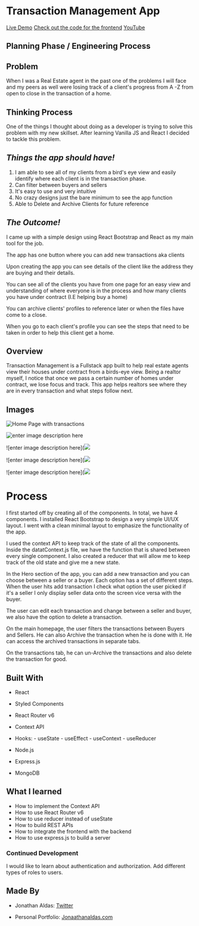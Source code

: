 
# Transaction Management App

[Live Demo](https://delightful-kelpie-18ed40.netlify.app/)
[Check out the code for the frontend](https://github.com/jonaaldas/TM-Frontend)
[YouTube](https://youtu.be/SkS4hNU2koo)

## Planning Phase / Engineering Process

## **Problem**

When I was a Real Estate agent in the past one of the problems I will face and my peers as well were losing track of a client's progress from A -Z from open to close in the transaction of a home. 

## **Thinking Process**

One of the things I thought about doing as a developer is trying to solve this problem with my new skillset. 
After learning Vanilla JS and React I decided to tackle this problem. 

## ***Things the app should have!***

 1. I am able to see all of my clients from a bird's eye view and easily identify where each client is in the transaction phase. 
 2. Can filter between buyers and sellers 
 3. It's easy to use and very intuitive
 4. No crazy designs just the bare minimum to see the app function 
 5. Able to Delete and Archive Clients for future reference


## ***The Outcome!***

I came up with a simple design using React Bootstrap and React as my main tool for the job. 

The app has one button where you can add new transactions aka clients

Upon creating the app you can see details of the client like the address they are buying and their details. 

You can see all of the clients you have from one page for an easy view and understanding of where everyone is in the process and how many clients you have under contract (I.E helping buy a home)

You can archive clients' profiles to reference later or when the files have come to a close.  

When you go to each client's profile you can see the steps that need to be taken in order to help this client get a home. 

## Overview
Transaction Management is a Fullstack app built to help real estate agents view their houses under contract from a birds-eye view.  Being a realtor myself, I notice that once we pass a certain number of homes under contract, we lose focus and track. 
This app helps realtors see where they are in every transaction and what steps follow next. 


## Images

![Home Page with transactions ](https://i.imgur.com/BAAaqv3.png)

![enter image description here](https://i.imgur.com/3i9UDIs.png)

![enter image description here](![](https://i.imgur.com/d6ovFXE.png)

![enter image description here](![](https://i.imgur.com/r9sUMc5.png)

![enter image description here](![](https://i.imgur.com/fY8fSFU.png)

# Process

I first started off by creating all of the components. In total, we have 4 components. I installed React Bootstrap to design a very simple UI/UX layout. I went with a clean minimal layout to emphasize the functionality of the app. 

I used the context API to keep track of the state of all the components. Inside the datatContext.js file, we have the function that is shared between every single component. 
I also created a reducer that will allow me to keep track of the old state and give me a new state.

In the Hero section of the app, you can add a new transaction and you can choose between a seller or a buyer. Each option has a set of different steps. When the user hits add transaction I check what option the user picked if it's a seller I only display seller data onto the screen vice versa with the buyer. 

The user can edit each transaction and change between a seller and buyer, we also have the option to delete a transaction. 

On the main homepage, the user filters the transactions between Buyers and Sellers. He can also Archive the transaction when he is done with it. He can access the archived transactions in separate tabs. 

On the transactions tab, he can un-Archive the transactions and also delete the transaction for good. 

## Built With 

 -  React
 -   Styled Components
 -   React Router v6
 -   Context API
 -   Hooks:
    -   useState
    -   useEffect
    -   useContext
    -   useReducer
   
 - Node.js
 - Express.js
 - MongoDB

## What I learned 

-   How to implement the Context API
-   How to use React Router v6
-   How to use reducer instead of useState
- How to build REST APIs
- How to integrate the frontend with the backend
- How to use express.js to build a server

### Continued Development

I would like to learn about authentication and authorization. Add different types of roles to users. 
## Made By

- Jonathan Aldas:   [Twitter](https://twitter.com/jonathanxcoder)

-   Personal Portfolio:  [Jonaathanaldas.com ](https://jonathanaldas.com/)
